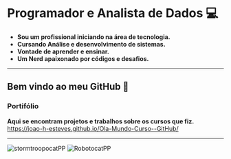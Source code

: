 # Programador e Analista de Dados 💻

*  __Sou um profissional iniciando na área de tecnologia.__
*  __Cursando Análise e desenvolvimento de sistemas.__
*  __Vontade de aprender e ensinar.__
*  __Um Nerd apaixonado por códigos e desafios.__
  ---
## Bem vindo ao meu GitHub 👋
### Portifólio
  
**Aqui se encontram projetos e trabalhos sobre os cursos que fiz.**
https://joao-h-esteves.github.io/Ola-Mundo-Curso--GitHub/

---

![stormtroopocatPP](https://user-images.githubusercontent.com/95099882/144245286-c994f15d-8a97-48b2-bd14-5b7a4d83f01d.png)
![RobotocatPP](https://user-images.githubusercontent.com/95099882/144250831-994077d6-050d-4643-9b5f-9b8d381ece95.png)

